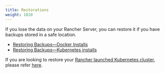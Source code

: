 ```yaml
---
title: Restorations
weight: 1010
---
```

If you lose the data on your Rancher Server, you can restore it if you have backups stored in a safe location.

- [Restoring Backups—Docker Installs]({{<baseurl>}}/rancher/latest/en/backups/restorations/single-node-restoration/)
- [Restoring Backups—Kubernetes installs]({{<baseurl>}}/rancher/latest/en/backups/restorations/ha-restoration/)

If you are looking to restore your [Rancher launched Kubernetes cluster]({{<baseurl>}}/rancher/latest/en/cluster-provisioning/rke-clusters/), please refer [here]({{<baseurl>}}/rancher/latest/en/cluster-admin/restoring-etcd/).
